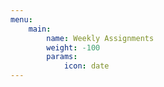 ```yaml
---
menu:
    main:
        name: Weekly Assignments
        weight: -100
        params:
            icon: date
---
```





























































